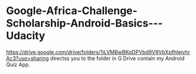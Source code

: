# Google-Africa-Challenge-Scholarship-Android-Basics---Udacity
https://drive.google.com/drive/folders/1iLVMBwBKqDPVbd9V8VbXpfhlejvhrAc3?usp=sharing directss you to the folder in G Drive contain my Android Quiz App.
